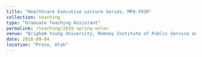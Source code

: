 ```yaml
---
title: "Healthcare Executive Lecture Series, MPA-591R"
collection: teaching
type: "Graduate Teaching Assistant"
permalink: /teaching/2019-spring-exlec
venue: "Brigham Young University, Romney Institute of Public Service and Ethics"
date: 2018-09-04
location: "Provo, Utah"
---
```

